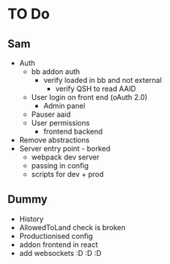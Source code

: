 # TO Do

## Sam

* Auth
  * bb addon auth
    * verify loaded in bb and not external
      * verify QSH to read AAID
  * User login on front end (oAuth 2.0)
    * Admin panel
  * Pauser aaid
  * User permissions
    * frontend backend
* Remove abstractions
* Server entry point - borked
  * webpack dev server
  * passing in config
  * scripts for dev + prod

## Dummy

* History
* AllowedToLand check is broken
* Productionised config
* addon frontend in react
* add websockets :D :D :D
